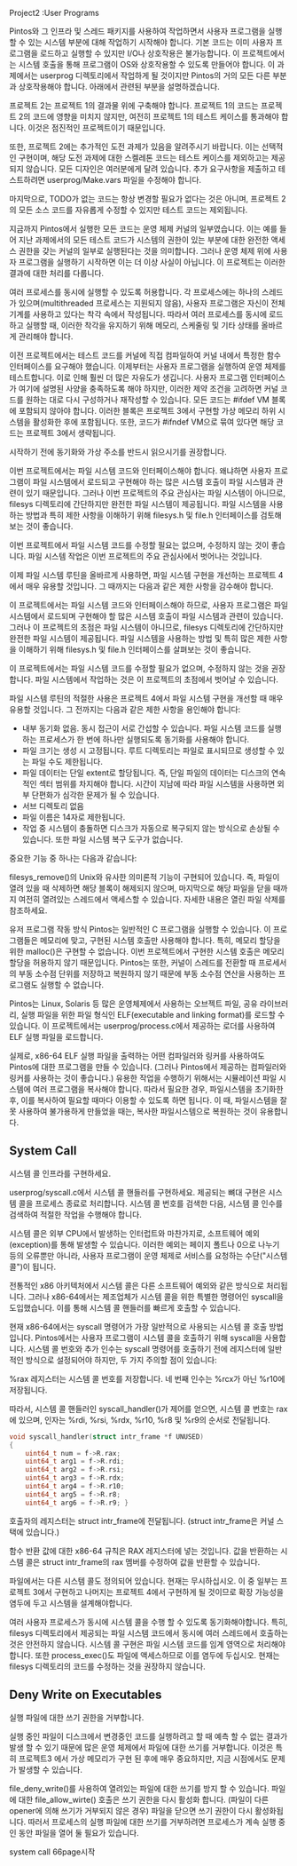 Project2 :User Programs

Pintos와 그 인프라 및 스레드 패키지를 사용하여 작업하면서 사용자 프로그램을 실행할 수 있는 시스템 부분에 대해 작업하기 시작해야 합니다. 기본 코드는 이미 사용자 프로그램을 로드하고 실행할 수 있지만 I/O나 상호작용은 불가능합니다. 이 프로젝트에서는 시스템 호출을 통해 프로그램이 OS와 상호작용할 수 있도록 만들어야 합니다. 이 과제에서는 userprog 디렉토리에서 작업하게 될 것이지만 Pintos의 거의 모든 다른 부분과 상호작용해야 합니다. 아래에서 관련된 부분을 설명하겠습니다.

프로젝트 2는 프로젝트 1의 결과물 위에 구축해야 합니다. 프로젝트 1의 코드는 프로젝트 2의 코드에 영향을 미치지 않지만, 여전히 프로젝트 1의 테스트 케이스를 통과해야 합니다. 이것은 점진적인 프로젝트이기 때문입니다.

또한, 프로젝트 2에는 추가적인 도전 과제가 있음을 알려주시기 바랍니다. 이는 선택적인 구현이며, 해당 도전 과제에 대한 스켈레톤 코드는 테스트 케이스를 제외하고는 제공되지 않습니다. 모든 디자인은 여러분에게 달려 있습니다. 추가 요구사항을 제출하고 테스트하려면 userprog/Make.vars 파일을 수정해야 합니다.

마지막으로, TODO가 없는 코드는 항상 변경할 필요가 없다는 것은 아니며, 프로젝트 2의 모든 소스 코드를 자유롭게 수정할 수 있지만 테스트 코드는 제외됩니다.

지금까지 Pintos에서 실행한 모든 코드는 운영 체제 커널의 일부였습니다. 이는 예를 들어 지난 과제에서의 모든 테스트 코드가 시스템의 권한이 있는 부분에 대한 완전한 액세스 권한을 갖는 커널의 일부로 실행된다는 것을 의미합니다. 그러나 운영 체제 위에 사용자 프로그램을 실행하기 시작하면 이는 더 이상 사실이 아닙니다. 이 프로젝트는 이러한 결과에 대한 처리를 다룹니다.

여러 프로세스를 동시에 실행할 수 있도록 허용합니다. 각 프로세스에는 하나의 스레드가 있으며(multithreaded 프로세스는 지원되지 않음), 사용자 프로그램은 자신이 전체 기계를 사용하고 있다는 착각 속에서 작성됩니다. 따라서 여러 프로세스를 동시에 로드하고 실행할 때, 이러한 착각을 유지하기 위해 메모리, 스케줄링 및 기타 상태를 올바르게 관리해야 합니다.

이전 프로젝트에서는 테스트 코드를 커널에 직접 컴파일하여 커널 내에서 특정한 함수 인터페이스를 요구해야 했습니다. 이제부터는 사용자 프로그램을 실행하여 운영 체제를 테스트합니다. 이로 인해 훨씬 더 많은 자유도가 생깁니다. 사용자 프로그램 인터페이스가 여기에 설명된 사양을 충족하도록 해야 하지만, 이러한 제약 조건을 고려하면 커널 코드를 원하는 대로 다시 구성하거나 재작성할 수 있습니다. 모든 코드는 #ifdef VM 블록에 포함되지 않아야 합니다. 이러한 블록은 프로젝트 3에서 구현할 가상 메모리 하위 시스템을 활성화한 후에 포함됩니다. 또한, 코드가 #ifndef VM으로 묶여 있다면 해당 코드는 프로젝트 3에서 생략됩니다.

시작하기 전에 동기화와 가상 주소를 반드시 읽으시기를 권장합니다.

이번 프로젝트에서는 파일 시스템 코드와 인터페이스해야 합니다. 왜냐하면 사용자 프로그램이 파일 시스템에서 로드되고 구현해야 하는 많은 시스템 호출이 파일 시스템과 관련이 있기 때문입니다. 그러나 이번 프로젝트의 주요 관심사는 파일 시스템이 아니므로, filesys 디렉토리에 간단하지만 완전한 파일 시스템이 제공됩니다. 파일 시스템을 사용하는 방법과 특히 제한 사항을 이해하기 위해 filesys.h 및 file.h 인터페이스를 검토해보는 것이 좋습니다.

이번 프로젝트에서 파일 시스템 코드를 수정할 필요는 없으며, 수정하지 않는 것이 좋습니다. 파일 시스템 작업은 이번 프로젝트의 주요 관심사에서 벗어나는 것입니다.

이제 파일 시스템 루틴을 올바르게 사용하면, 파일 시스템 구현을 개선하는 프로젝트 4에서 매우 유용할 것입니다. 그 때까지는 다음과 같은 제한 사항을 감수해야 합니다.

이 프로젝트에서는 파일 시스템 코드와 인터페이스해야 하므로, 사용자 프로그램은 파일 시스템에서 로드되며 구현해야 할 많은 시스템 호출이 파일 시스템과 관련이 있습니다. 그러나 이 프로젝트의 초점은 파일 시스템이 아니므로, filesys 디렉토리에 간단하지만 완전한 파일 시스템이 제공됩니다. 파일 시스템을 사용하는 방법 및 특히 많은 제한 사항을 이해하기 위해 filesys.h 및 file.h 인터페이스를 살펴보는 것이 좋습니다.

이 프로젝트에서는 파일 시스템 코드를 수정할 필요가 없으며, 수정하지 않는 것을 권장합니다. 파일 시스템에서 작업하는 것은 이 프로젝트의 초점에서 벗어날 수 있습니다.

파일 시스템 루틴의 적절한 사용은 프로젝트 4에서 파일 시스템 구현을 개선할 때 매우 유용할 것입니다. 그 전까지는 다음과 같은 제한 사항을 용인해야 합니다:

- 내부 동기화 없음. 동시 접근이 서로 간섭할 수 있습니다. 파일 시스템 코드를 실행하는 프로세스가 한 번에 하나만 실행되도록 동기화를 사용해야 합니다.
- 파일 크기는 생성 시 고정됩니다. 루트 디렉토리는 파일로 표시되므로 생성할 수 있는 파일 수도 제한됩니다.
- 파일 데이터는 단일 extent로 할당됩니다. 즉, 단일 파일의 데이터는 디스크의 연속적인 섹터 범위를 차지해야 합니다. 시간이 지남에 따라 파일 시스템을 사용하면 외부 단편화가 심각한 문제가 될 수 있습니다.
- 서브 디렉토리 없음
- 파일 이름은 14자로 제한됩니다.
- 작업 중 시스템이 충돌하면 디스크가 자동으로 복구되지 않는 방식으로 손상될 수 있습니다. 또한 파일 시스템 복구 도구가 없습니다.



중요한 기능 중 하나는 다음과 같습니다:

filesys_remove()의 Unix와 유사한 의미론적 기능이 구현되어 있습니다. 즉, 파일이 열려 있을 때 삭제하면 해당 블록이 해제되지 않으며, 마지막으로 해당 파일을 닫을 때까지 여전히 열려있는 스레드에서 액세스할 수 있습니다. 자세한 내용은 열린 파일 삭제를 참조하세요.

유저 프로그램 작동 방식 Pintos는 일반적인 C 프로그램을 실행할 수 있습니다. 이 프로그램들은 메모리에 맞고, 구현된 시스템 호출만 사용해야 합니다. 특히, 메모리 할당을 위한 malloc()은 구현할 수 없습니다. 이번 프로젝트에서 구현한 시스템 호출은 메모리 할당을 허용하지 않기 때문입니다. Pintos는 또한, 커널이 스레드를 전환할 때 프로세서의 부동 소수점 단위를 저장하고 복원하지 않기 때문에 부동 소수점 연산을 사용하는 프로그램도 실행할 수 없습니다.

Pintos는 Linux, Solaris 등 많은 운영체제에서 사용하는 오브젝트 파일, 공유 라이브러리, 실행 파일을 위한 파일 형식인 ELF(executable and linking format)를 로드할 수 있습니다. 이 프로젝트에서는 userprog/process.c에서 제공하는 로더를 사용하여 ELF 실행 파일을 로드합니다.

실제로, x86-64 ELF 실행 파일을 출력하는 어떤 컴파일러와 링커를 사용하여도 Pintos에 대한 프로그램을 만들 수 있습니다. (그러나 Pintos에서 제공하는 컴파일러와 링커를 사용하는 것이 좋습니다.) 유용한 작업을 수행하기 위해서는 시뮬레이션 파일 시스템에 여러 프로그램을 복사해야 합니다. 따라서 필요한 경우, 파일시스템을 초기화한 후, 이를 복사하여 필요할 때마다 이용할 수 있도록 하면 됩니다. 이 때, 파일시스템을 잘못 사용하여 불가용하게 만들었을 때는, 복사한 파일시스템으로 복원하는 것이 유용합니다.



## System Call

시스템 콜 인프라를 구현하세요.

userprog/syscall.c에서 시스템 콜 핸들러를 구현하세요. 제공되는 뼈대 구현은 시스템 콜을 프로세스 종료로 처리합니다. 시스템 콜 번호를 검색한 다음, 시스템 콜 인수를 검색하여 적절한 작업을 수행해야 합니다.

시스템 콜은 외부 CPU에서 발생하는 인터럽트와 마찬가지로, 소프트웨어 예외(exception)를 통해 발생할 수 있습니다. 이러한 예외는 페이지 폴트나 0으로 나누기 등의 오류뿐만 아니라, 사용자 프로그램이 운영 체제로 서비스를 요청하는 수단("시스템 콜")이 됩니다.

전통적인 x86 아키텍처에서 시스템 콜은 다른 소프트웨어 예외와 같은 방식으로 처리됩니다. 그러나 x86-64에서는 제조업체가 시스템 콜을 위한 특별한 명령어인 syscall을 도입했습니다. 이를 통해 시스템 콜 핸들러를 빠르게 호출할 수 있습니다.

현재 x86-64에서는 syscall 명령어가 가장 일반적으로 사용되는 시스템 콜 호출 방법입니다. Pintos에서는 사용자 프로그램이 시스템 콜을 호출하기 위해 syscall을 사용합니다. 시스템 콜 번호와 추가 인수는 syscall 명령어를 호출하기 전에 레지스터에 일반적인 방식으로 설정되어야 하지만, 두 가지 주의할 점이 있습니다:

%rax 레지스터는 시스템 콜 번호를 저장합니다. 네 번째 인수는 %rcx가 아닌 %r10에 저장됩니다.

따라서, 시스템 콜 핸들러인 syscall_handler()가 제어를 얻으면, 시스템 콜 번호는 rax에 있으며, 인자는 %rdi, %rsi, %rdx, %r10, %r8 및 %r9의 순서로 전달됩니다.

```c
void syscall_handler(struct intr_frame *f UNUSED)
{
	uint64_t num = f->R.rax;
	uint64_t arg1 = f->R.rdi;
	uint64_t arg2 = f->R.rsi;
	uint64_t arg3 = f->R.rdx;
	uint64_t arg4 = f->R.r10;
	uint64_t arg5 = f->R.r8;
	uint64_t arg6 = f->R.r9; }
```



호출자의 레지스터는 struct intr_frame에 전달됩니다. (struct intr_frame은 커널 스택에 있습니다.)

함수 반환 값에 대한 x86-64 규칙은 RAX 레지스터에 넣는 것입니다. 값을 반환하는 시스템 콜은 struct intr_frame의 rax 멤버를 수정하여 값을 반환할 수 있습니다.



파일에서는 다른 시스템 콜도 정의되어 있습니다. 현재는 무시하십시오. 이 중 일부는 프로젝트 3에서 구현하고 나머지는 프로젝트 4에서 구현하게 될 것이므로 확장 가능성을 염두에 두고 시스템을 설계해야합니다.

여러 사용자 프로세스가 동시에 시스템 콜을 수행 할 수 있도록 동기화해야합니다. 특히, filesys 디렉토리에서 제공되는 파일 시스템 코드에서 동시에 여러 스레드에서 호출하는 것은 안전하지 않습니다. 시스템 콜 구현은 파일 시스템 코드를 임계 영역으로 처리해야합니다. 또한 process_exec()도 파일에 액세스하므로 이를 염두에 두십시오. 현재는 filesys 디렉토리의 코드를 수정하는 것을 권장하지 않습니다.



## Deny Write on Executables

실행 파일에 대한 쓰기 권한을 거부합니다.

실행 중인 파일이 디스크에서 변경중인 코드를 실행하려고 할 때 예측 할 수 없는 결과가 발생 할 수 있기 때문에 많은 운영 체제에서 파일에 대한 쓰기를 거부합니다. 이것은 특히 프로젝트3 에서 가상 메모리가 구현 된 후에 매우 중요하지만, 지금 시점에서도 문제가 발생할 수 있습니다.

file_deny_write()를 사용하여 열려있는 파일에 대한 쓰기를 방지 할 수 있습니다. 파일에 대한 file_allow_wirte() 호출은 쓰기 권한을 다시 활성화 합니다. (파일이 다른 opener에 의해 쓰기가 거부되지 않은 경우) 파일을 닫으면 쓰기 권한이 다시 활성화됩니다. 따러서 프로세스의 실행 파일에 대한 쓰기를 거부하려면 프로세스가 계속 실행 중인 동안 파일을 열어 둘 필요가 있습니다.











system call 66page시작

